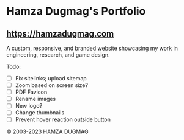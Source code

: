 # Hamza Dugmag's Portfolio
## https://hamzadugmag.com

A custom, responsive, and branded website showcasing my work in engineering, research, and game design.

Todo:

- [ ] Fix sitelinks; upload sitemap
- [ ] Zoom based on screen size?
- [ ] PDF Favicon
- [ ] Rename images
- [ ] New logo?
- [ ] Change thumbnails
- [ ] Prevent hover reaction outside button

© 2003-2023 HAMZA DUGMAG
